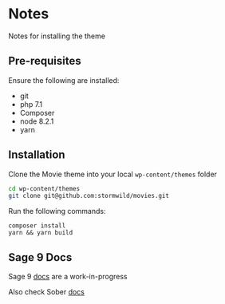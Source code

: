 # Notes

Notes for installing the theme

## Pre-requisites

Ensure the following are installed:

- git
- php 7.1
- Composer
- node 8.2.1
- yarn

## Installation

Clone the Movie theme into your local `wp-content/themes` folder

```bash
cd wp-content/themes
git clone git@github.com:stormwild/movies.git 
```

Run the following commands:

```
composer install
yarn && yarn build
```

## Sage 9 Docs

Sage 9 [docs](https://github.com/roots/docs/tree/sage-9/sage) are a work-in-progress

Also check Sober [docs](https://github.com/soberwp/controller#usage)


